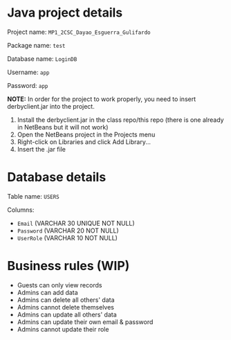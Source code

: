 # Java project details
Project name: `MP1_2CSC_Dayao_Esguerra_Gulifardo`

Package name: `test`

Database name: `LoginDB`

Username: `app`

Password: `app`

**NOTE:** In order for the project to work properly, you need to insert derbyclient.jar into the project.
1. Install the derbyclient.jar in the class repo/this repo (there is one already in NetBeans but it will not work)
2. Open the NetBeans project in the Projects menu
3. Right-click on Libraries and click Add Library...
4. Insert the .jar file

# Database details
Table name: `USERS`

Columns:
- `Email` (VARCHAR 30 UNIQUE NOT NULL)
- `Password` (VARCHAR 20 NOT NULL)
- `UserRole` (VARCHAR 10 NOT NULL)

# Business rules (WIP)
- Guests can only view records
- Admins can add data
- Admins can delete all others' data
- Admins cannot delete themselves
- Admins can update all others' data
- Admins can update their own email & password
- Admins cannot update their role
